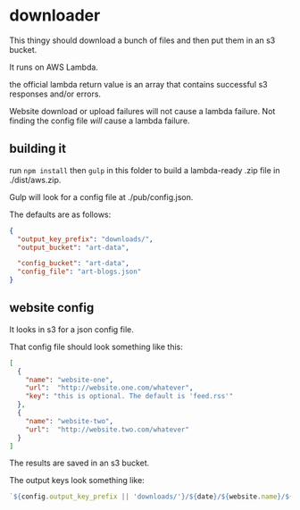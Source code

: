 # downloader

This thingy should download a bunch of files and then put them in an s3 bucket.

It runs on AWS Lambda.

the official lambda return value is an array that contains successful s3 responses and/or errors. 

Website download or upload failures will not cause a lambda failure. Not finding the config file *will* cause a lambda failure.

## building it

run `npm install` then `gulp` in this folder to build a lambda-ready .zip file in ./dist/aws.zip.

Gulp will look for a config file at ./pub/config.json.

The defaults are as follows:

```json
{
  "output_key_prefix": "downloads/",
  "output_bucket": "art-data",

  "config_bucket": "art-data",
  "config_file": "art-blogs.json"
}
```

## website config

It looks in s3 for a json config file.

That config file should look something like this:

```json
[
  {
    "name": "website-one",
    "url":  "http://website.one.com/whatever",
    "key": "this is optional. The default is 'feed.rss'"
  },
  {
    "name": "website-two",
    "url":  "http://website.two.com/whatever"
  }
]
```

The results are saved in an s3 bucket.

The output keys look something like:

```js
`${config.output_key_prefix || 'downloads/'}/${date}/${website.name}/${website.key || 'feed.rss' }`
```

